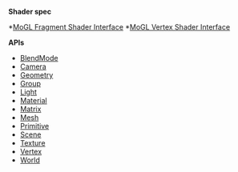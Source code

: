 **Shader spec**

*[MoGL Fragment Shader Interface](Interface_MoGLFragmentShader.md)
*[MoGL Vertex Shader Interface](Interface_MoGLVertexShader.md)

**APIs**

* [BlendMode](BlendMode.md)
* [Camera](Camera.md)
* [Geometry](Geometry.md)
* [Group](Group.md)
* [Light](Light.md)
* [Material](Material.md)
* [Matrix](Matrix.md)
* [Mesh](Mesh.md)
* [Primitive](Primitive.md)
* [Scene](Scene.md)
* [Texture](Texture.md)
* [Vertex](Vertex.md)
* [World](World.md)
